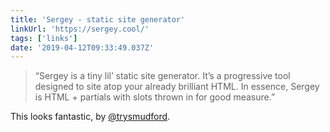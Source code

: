 ```yaml
---
title: 'Sergey - static site generator'
linkUrl: 'https://sergey.cool/'
tags: ['links'] 
date: '2019-04-12T09:33:49.037Z'
---
```

> “Sergey is a tiny lil’ static site generator. It’s a progressive tool designed to site atop your already brilliant HTML. In essence, Sergey is HTML + partials with slots thrown in for good measure.”

This looks fantastic, by [@trysmudford](//twitter.com/trysmudford).